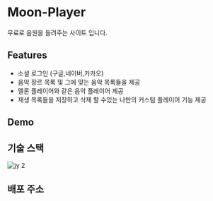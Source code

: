 # Moon-Player
무료로 음원을 들려주는 사이트 입니다.


## Features

- 소셜 로그인 (구글,네이버,카카오)
- 음악 장르 목록 및 그에 맞는 음악 목록들을 제공
- 멜론 플레이어와 같은 음악 플레이어 제공
- 재생 목록들을 저장하고 삭제 할 수있는 나만의 커스텀 플레이어 기능 제공

## Demo


## 기술 스택

![jy 2](https://github.com/f-lab-edu/Moon-Player/assets/100929485/71ac1be2-6451-45ba-973a-2f47ae3382fe)


## 배포 주소
